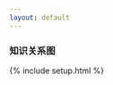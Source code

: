 ```yaml
---
layout: default
---
```


### 知识关系图

{% include setup.html %}
<style>

.links line {
  stroke: blue;
  stroke-opacity: 1;
}
</style>
<textarea id="namespace" style='display:none'> {{namespace}} </textarea>
<svg id="svg" style='width: 100%; height: 550px;'></svg>
<!-- <script src="{{namespace}}/assets/scripts/lib/d3.v7.min.js"></script> -->
<script src="{{namespace}}/assets/scripts/lib/d3.v4.min.js"></script>
<!-- <script src="https://d3js.org/d3.v4.min.js"></script> -->
<script>
	var svg;
	var color = [];
	var simulation;
	var height = document.getElementById('svg').clientHeight;
	var width = document.getElementById('svg').clientWidth;
	var links = [];
	var nodes = [];
	var data = [];

	var types = ["licensing", "suit", "resolved"];

	function dragstarted(d) {
		if (!d3.event.active) simulation.alphaTarget(0.3).restart();
		d.fx = d.x;
		d.fy = d.y;
	}

	function dragged( d){
		d.fx = d3.event.x;
		d.fy = d3.event.y;
	}

	function dragended( d){
		if (!d3.event.active) simulation.alphaTarget(0);
		d.fx = null;
		d.fy = null;
	}

	function init_canvas(){
		svg = d3.select('svg');

		color = d3.scaleOrdinal(types, d3.schemeCategory10);

		simulation = d3.forceSimulation()
		.force('link', d3.forceLink().id( function(d) { return d.id }))
		.force('charge', d3.forceManyBody().strength(-500))
		.force('center', d3.forceCenter(width / 2, height / 2));
	}

	function chart() {
		  	var link = svg.append("g")
		      .attr("class", "links")
		      // .attr("stroke-width",3.5)
		    .selectAll("line")
		    .data(links)
		    .enter().append("line")
		      .attr("stroke-width", function(d) { return Math.sqrt(d.value); });


  	    var node = svg.append("g")
      		.attr("fill", "currentColor")
      		.attr("stroke-linecap", "round")
      		.attr("stroke-linejoin", "round")
    		.selectAll("g")
    		.data(nodes)
    		.enter()
    		.append("g");

      	node.append("circle")
	     	.attr("stroke", "white")
	     	.attr("stroke-width", 1.5)
	     	.attr("r", 4); // 4

      	node.append("text")
	    	.attr("x", 8)//8
	     	.attr("y", "0.31em")//0.31em
	     	.text(function(d) { return d.id })
	    	.clone(true).lower()
	      	.attr("fill", "none")
	      	.attr("stroke", "white")
	      	.attr("stroke-width", 3);//3

	    var drag_handler = d3.drag()
	    	.on("start", dragstarted)
      		.on("drag", dragged)
      		.on("end", dragended);

      	drag_handler(node)

      	simulation.nodes(nodes)
      		.on("tick", ticked);

  		simulation.force("link")
  			.links(links);

		var linkArc = function(d) {
			var r = Math.hypot(d.target.x - d.source.x, d.target.y - d.source.y);
			return `
			    M${d.source.x},${d.source.y}
			    A${r},${r} 0 0,1 ${d.target.x},${d.target.y}
			  `;
		}

  		function ticked() {
			link.attr("d", linkArc);
    		link
        		.attr("x1", function(d) { return d.source.x; })
        		.attr("y1", function(d) { return d.source.y; })
        		.attr("x2", function(d) { return d.target.x; })
        		.attr("y2", function(d) { return d.target.y; });

    		node
        		.attr("transform", function(d) {
          			return "translate(" + d.x + "," + d.y + ")";
        		})
  		}
	}

// 	d3.select(window).on("resize", function(){
		
// simulation.alphaTarget(0.3).restart()
// 	});
	function load_data(){
		var namespace = document.getElementById('namespace').value.trim();
	  	var url = "https://xiashuangxi.github.io/pkb/feed.xml?rn="+Date.now();
	  	if(namespace.length == 0){
	  		url = "/feed.xml?rn="+Date.now();
	  	}
	  	$.ajax({
	  		url: url,
	  		success: function(result){
	  			var entry  = result.getElementsByTagName("entry")
	  			for (var i = entry.length - 1; i >= 0; i--) {
	  				var e = entry[i];
	  				var title = e.querySelector("title").innerHTML
	  				var content = e.querySelector("content").innerHTML
	  				var url = e.querySelector('link').getAttribute('href');
	  				var m = content.match(/"(\/pkb\/.+)"/);
	  				if(m) {
	  					var ref = m[1];
	  					var m1 = ref.match(/(?<=Title:).+/)
	  					if(m1){
							for (var i = nodes.length - 1; i >= 0; i--) {
								var n = nodes[i];
								if(m1[0] == n.id) {
									links.push({
										source: title,
										target: m1[0],
										type: 'licensing'
									})
								}
							}
	  					}
	  				}
					nodes.push({id: title,link: url});
	  			}
	  			chart()
	  		}
	  	})
	}

	window.onload = function(){
		init_canvas();
		load_data();
	}
</script>

